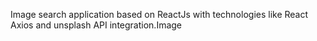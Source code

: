 Image search application based on ReactJs with technologies like React Axios and unsplash API integration.Image
